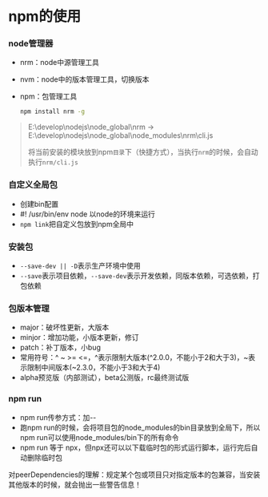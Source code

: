 # npm的使用

[^日期]: 2020-06-03 00:39:00
[^作者]: Angel屁屁

### node管理器

- nrm：node中源管理工具

- nvm：node中的版本管理工具，切换版本

- npm：包管理工具

  ````bash
  npm install nrm -g
  ````

> E:\develop\nodejs\node_global\nrm -> E:\develop\nodejs\node_global\node_modules\nrm\cli.js
>
> 将当前安装的模块放到npm`目录`下（快捷方式），当执行`nrm`的时候，会自动执行`nrm/cli.js`

### 自定义全局包

- 创建bin配置
- #! /usr/bin/env node 以node的环境来运行
- `npm link`把自定义包放到npm全局中

### 安装包

- `--save-dev || -D`表示生产环境中使用
- `--save`表示项目依赖，`--save-dev`表示开发依赖，同版本依赖，可选依赖，打包依赖

### 包版本管理

- major：破坏性更新，大版本
- minjor：增加功能，小版本更新，修订
- patch：补丁版本，小bug
- 常用符号：^ ~ >= <=，^表示限制大版本(^2.0.0，不能小于2和大于3)，~表示限制中间版本(~2.3.0，不能小于3和大于4)
- alpha预览版（内部测试），beta公测版，rc最终测试版

### npm run

- npm run传参方式：加--
- 跑npm run的时候，会将项目包的node_modules的bin目录放到全局下，所以npm run可以使用node_modules/bin下的所有命令
- npm run 等于 npx，但npx还可以以下载临时包的形式运行脚本，运行完后自动删除临时包

对peerDependencies的理解：规定某个包或项目只对指定版本的包兼容，当安装其他版本的时候，就会抛出一些警告信息！